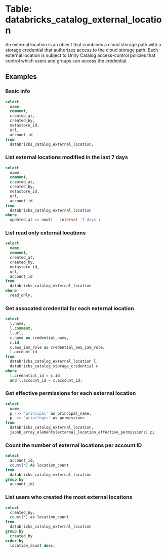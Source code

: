 # Table: databricks_catalog_external_location

An external location is an object that combines a cloud storage path with a storage credential that authorizes access to the cloud storage path. Each external location is subject to Unity Catalog access-control policies that control which users and groups can access the credential.

## Examples

### Basic info

```sql
select
  name,
  comment,
  created_at,
  created_by,
  metastore_id,
  url,
  account_id
from
  databricks_catalog_external_location;
```

### List external locations modified in the last 7 days

```sql
select
  name,
  comment,
  created_at,
  created_by,
  metastore_id,
  url,
  account_id
from
  databricks_catalog_external_location
where
  updated_at >= now() - interval '7 days';
```

### List read only external locations

```sql
select
  name,
  comment,
  created_at,
  created_by,
  metastore_id,
  url,
  account_id
from
  databricks_catalog_external_location
where
  read_only;
```

### Get assocated credential for each external location

```sql
select
  l.name,
  l.comment,
  l.url,
  c.name as credential_name,
  c.id,
  c.aws_iam_role as credential_aws_iam_role,
  l.account_id
from
  databricks_catalog_external_location l,
  databricks_catalog_storage_credential c
where
  l.credential_id = c.id
  and l.account_id = c.account_id;
```

### Get effective permissions for each external location

```sql
select
  name,
  p ->> 'principal' as principal_name,
  p ->> 'privileges' as permissions
from
  databricks_catalog_external_location,
  jsonb_array_elements(external_location_effective_permissions) p;
```

### Count the number of external locations per account ID

```sql
select
  account_id,
  count(*) AS location_count
from
  databricks_catalog_external_location
group by
  account_id;
```

### List users who created the most external locations

```sql
select
  created_by,
  count(*) as location_count
from
  databricks_catalog_external_location
group by
  created_by
order by
  location_count desc;
```
